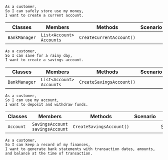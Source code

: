 ```
As a customer,
So I can safely store use my money,
I want to create a current account.
```

| Classes       | Members                  | Methods                  | Scenario  | Outputs        |
|---------------|--------------------------|--------------------------|-----------|----------------|
| `BankManager` | `List<Account> Accounts` | `CreateCurrentAccount()` |           | CurrentAccount |  


```
As a customer,
So I can save for a rainy day,
I want to create a savings account.
```

| Classes       | Members                  | Methods                  | Scenario  | Outputs        |
|---------------|--------------------------|--------------------------|-----------|----------------|
| `BankManager` | `List<Account> Accounts` | `CreateSavingsAccount()` |           | Savingsaccount |  

```
As a customer,
So I can use my account,
I want to deposit and withdraw funds.
```

| Classes   | Members                         | Methods                  | Scenario  | Outputs        |
|-----------|---------------------------------|--------------------------|-----------|----------------|
| `Account` | `SavingsAccount savingsAccount` | `CreateSavingsAccount()` |           | Savingsaccount | 


```
As a customer,
So I can keep a record of my finances,
I want to generate bank statements with transaction dates, amounts, and balance at the time of transaction.
```